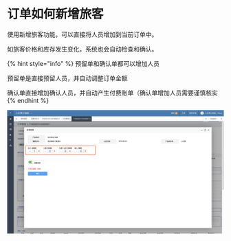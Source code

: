 # 订单如何新增旅客

使用新增旅客功能，可以直接将人员增加到当前订单中。

如旅客价格和库存发生变化，系统也会自动检查和确认。

{% hint style="info" %}
预留单和确认单都可以增加人员

预留单是直接预留人员，并自动调整订单金额

确认单直接增加确认人员，并自动产生付费账单（确认单增加人员需要谨慎核实
{% endhint %}

![](../../.gitbook/assets/image%20%2880%29.png)

